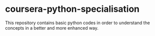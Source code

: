 # coursera-python-specialisation
This repository contains basic python codes in order to understand the concepts in a better and more enhanced way.
